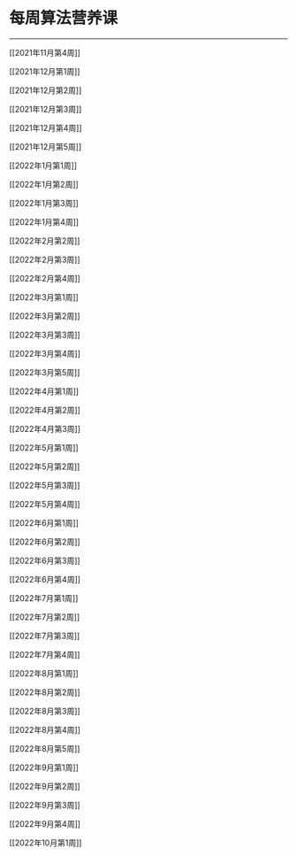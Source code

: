 # 每周算法营养课

---

[[2021年11月第4周]]

[[2021年12月第1周]]

[[2021年12月第2周]]

[[2021年12月第3周]]

[[2021年12月第4周]]

[[2021年12月第5周]]

[[2022年1月第1周]]

[[2022年1月第2周]]

[[2022年1月第3周]]

[[2022年1月第4周]]

[[2022年2月第2周]]

[[2022年2月第3周]]

[[2022年2月第4周]]

[[2022年3月第1周]]

[[2022年3月第2周]]

[[2022年3月第3周]]

[[2022年3月第4周]]

[[2022年3月第5周]]

[[2022年4月第1周]]

[[2022年4月第2周]]

[[2022年4月第3周]]

[[2022年5月第1周]]

[[2022年5月第2周]]

[[2022年5月第3周]]

[[2022年5月第4周]]

[[2022年6月第1周]]

[[2022年6月第2周]]

[[2022年6月第3周]]

[[2022年6月第4周]]

[[2022年7月第1周]]

[[2022年7月第2周]]

[[2022年7月第3周]]

[[2022年7月第4周]]

[[2022年8月第1周]]

[[2022年8月第2周]]

[[2022年8月第3周]]

[[2022年8月第4周]]

[[2022年8月第5周]]

[[2022年9月第1周]]

[[2022年9月第2周]]

[[2022年9月第3周]]

[[2022年9月第4周]]

[[2022年10月第1周]]


